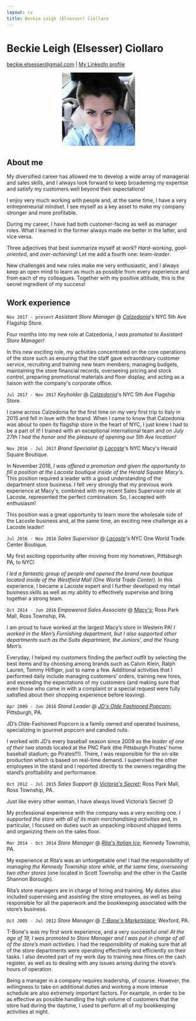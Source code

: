 ```yaml
---
layout: cv
title: Beckie Leigh (Elsesser) Ciollaro
---
```


# Beckie Leigh (Elsesser) Ciollaro

<div id="webaddress">
<a href="mailto:beckie.elsesser@gmail.com">beckie.elsesser@gmail.com</a>
  | <a href="https://www.linkedin.com/in/beckie-ciollaro-602240109/">My LinkedIn profile</a>
</div>

<p align="center">
   <img
      src="img/beckie.jpeg"
      alt="Beckie"
      height="200"
      witdh="200"
   >
</p>

## About me

My diversified career has allowed me to develop a wide array of managerial and
sales skills, and I always look forward to keep broadening my expertise and
satisfy my customers well beyond their expectations!

I enjoy very much working with people and, at the same time, I have a very
entrepreneurial mindset.
I see myself as a key asset to make my company stronger and more profitable.

During my career, I have had both customer-facing as well as manager roles.
What I learned in the former always made me better in the latter, and vice
versa.

Three adjectives that best summarize myself at work? *Hard-working*,
*goal-oriented*, and *over-achieving*!
Let me add a fourth one: *team-leader*.

New challenges and new roles make me very enthusiastic, and I always keep an
open mind to learn as much as possible from every experience and from each
of my colleagues.
Together with my positive attitude, this is the secret ingredient of my
success!

## Work experience

`Nov 2017 - present` *Assistant Store Manager* @ [*Calzedonia*](https://world.calzedonia.com/home.jsp)'s NYC 5th Ave Flagship Store.

Four months into my new role at Calzedonia, *I was promoted to Assistant*
*Store Manager!*

In this new exciting role, my activities concentrated on the core
operations of the store such as ensuring that the staff gave extraordinary
customer service, recruiting and training new team members, managing budgets,
maintaining the store financial records, overseeing pricing and stock control,
preparing promotional materials and floor display, and acting as a liaison with
the company's corporate office.

`Jul 2017 - Nov 2017` *Keyholder* @ [*Calzedonia*](https://world.calzedonia.com/home.jsp)'s NYC 5th Ave Flagship Store.

I came across Calzedonia for the first time on my very first trip to
Italy in 2015 and fell in love with the brand.
When I came to know that Calzedonia was about to open its flagship store in
the heart of NYC, I just knew I had to be a part of it!
I trained with an exceptional international team and *on July 27th I had the*
*honor and the pleasure of opening our 5th Ave location!*

`Nov 2016 - Jul 2017` *Brand Specialist* @ [*Lacoste*](https://www.lacoste.com/us/homepage)'s NYC Macy's Herald Square Boutique.

In November 2016, *I was offered a promotion and given the opportunity to fill*
*a position at the Lacoste boutique inside of the Herald Square Macy's.*
This position required a leader with a good understanding of the department
store business.
I felt very strongly that my previous work experience at Macy's, combined with
my recent
Sales Supervisor role at Lacoste, represented the perfect combination.
So, I accepted with enthusiasm!

This position was a great opportunity to learn more the wholesale side of the Lacoste business
and, at the same time, an exciting new challenge as a Lacoste leader!

`Jul 2016 - Nov 2016` *Sales Supervisor* @ [*Lacoste*](https://www.lacoste.com/us/homepage)'s NYC One World Trade Center Boutique.

My first exciting opportunity after moving from my hometown, Pittsburgh PA,
to NYC!

*I led a fantastic group of people and opened the brand new boutique located*
*inside of the Westfield Mall (One World Trade Center).*
In this experience, I became a Lacoste expert and I further developed my
retail business skills as well as my ability to effectively supervise and
bring together a strong team.

`Oct 2014 - Jun 2016` *Empowered Sales Associate* @ [*Macy's*](https://www.macys.com); Ross Park Mall, Ross Township, PA.

I am proud to have worked at the largest Macy’s store in Western PA!
*I worked in the Men’s Furnishing department, but I also supported other*
*departments such as the Suits department, the Juniors’, and the Young Men’s.*

Everyday, I helped my customers finding the perfect outfit by selecting the
best items and by choosing among brands such as Calvin Klein, Ralph Lauren,
Tommy Hilfiger, just to name a few.
Additional activities that I performed daily include managing customers’
orders, training new hires, and exceeding the expectations of my customers
(and making sure that even those who came in with a complaint or a special
request were fully satisfied about their shopping experience before leaving).

`Apr 2009 - Jun 2016` *Stand Leader* @ [*JD's Olde Fashioned Popcorn*](https://www.facebook.com/JDsPopcorn/); Pittsburgh, PA.

JD’s Olde-Fashioned Popcorn is a family owned and operated business,
specializing in gourmet popcorn and candied nuts.

I worked with JD’s every baseball season since 2009 as the *leader of one of*
*their two stands* located at the PNC Park (the Pittsburgh Pirates’ home
baseball stadium; go Pirates!!!).
There, I was responsible for the on-site production which is based on
real-time demand.
I supervised the other employees in the stand and I reported directly to the
owners regarding the stand’s profitability and performance.

`Oct 2012 - Jul 2015` *Sales Support* @ [*Victoria's Secret*](http://victoriassecret.com); Ross Park Mall, Ross Township, PA.

Just like every other woman, I have always loved Victoria’s Secret! :D

My professional experience with the company was a very exciting one.
*I supported the store with all of its main merchandising activities* and,
in particular, I focused on duties such as unpacking inbound shipped items and
organizing them on the sales floor.

`Mar 2014 - Oct 2014` *Store Manager* @ [*Rita's Italian Ice*](https://www.ritasice.com); Kennedy Township, PA.

My experience at Rita’s was an unforgettable one!
I had the responsibility of *managing the Kennedy Township store while, at the*
*same time, overseeing two other stores* (one located in Scott Township and the
other in the Castle Shannon Borough).

Rita’s store managers are in charge of hiring and training.
My duties also included supervising and assisting the store employees, as well
as being responsible for all the paperwork and the bookkeeping associated with
the store’s business.

`Oct 2005 - Jul 2012` *Store Manager* @ [*T-Bone's Marketplace*](http://www.tbonesmarketplace.com); Wexford, PA.

T-Bone's was my first work experience, and a very successful one!
*At the age of 19, I was promoted to Store Manager and I was put in charge of*
*all of the store’s main activities.*
I had the responsibility of making sure that all of the store departments
were operating effectively and efficiently on their tasks.
I also devoted part of my work day to training new hires on the cash register,
as well as to dealing with any issues arising during the store’s hours of
operation.

Being a manager in a company requires leadership, of course. However, the
willingness to take on additional duties and working a more intense schedule
are also extremely important factors.
For example, in order to be as effective as possible handling the high volume
of customers that the store had during the daytime, I used to perform all of
my bookkeeping activities at night.
